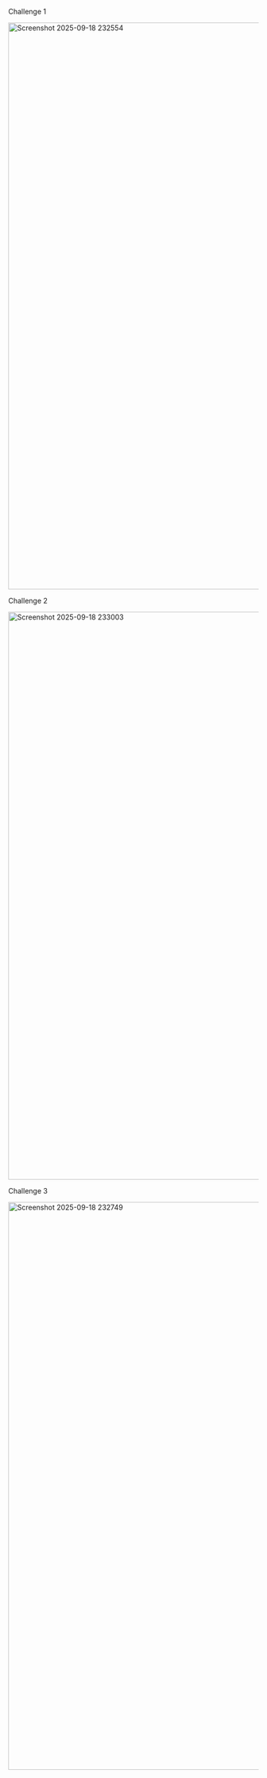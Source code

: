 Challenge 1

<img width="1919" height="1139" alt="Screenshot 2025-09-18 232554" src="https://github.com/user-attachments/assets/6172ba40-175c-4f03-9fe7-d7237029bd6d" />

Challenge 2

<img width="1919" height="1141" alt="Screenshot 2025-09-18 233003" src="https://github.com/user-attachments/assets/0de2672d-62f2-4999-9ffd-eac7b089df62" />

Challenge 3

<img width="1919" height="1141" alt="Screenshot 2025-09-18 232749" src="https://github.com/user-attachments/assets/5c798313-bb27-4df4-978a-9915d511559c" />
